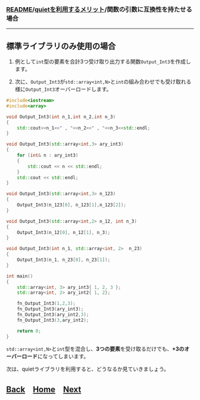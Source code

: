 ### [README](../../README.md)/[quietを利用するメリット](merit_0_0.md)/関数の引数に互換性を持たせる場合



***
## 標準ライブラリのみ使用の場合

1. 例として`int`型の要素を合計3つ受け取り出力する関数`Output_Int3`を作成します。

1. 次に、`Output_Int3`が`std::array<int,N>`と`int`の組み合わせでも受け取れる様に`Output_Int3`オーバーロードします。

``` C++
#include<iostream>
#include<array>

void Output_Int3(int n_1,int n_2,int n_3)
{
    std::cout<<n_1<<" , "<<n_2<<" , "<<n_3<<std::endl;
}

void Output_Int3(std::array<int,3> ary_int3)
{
    for (int& n : ary_int3)
    {
        std::cout << n << std::endl;
    }
    std::cout << std::endl;
}

void Output_Int3(std::array<int,3> n_123)
{
    Output_Int3(n_123[0], n_123[1],n_123[2]);
}

void Output_Int3(std::array<int,2> n_12, int n_3)
{
    Output_Int3(n_12[0], n_12[1], n_3);
}

void Output_Int3(int n_1, std::array<int, 2>  n_23)
{
    Output_Int3(n_1, n_23[0], n_23[1]);
}

int main()
{
    std::array<int, 3> ary_int3{ 1, 2, 3 };
    std::array<int, 2> ary_int2{ 1, 2};

    fn_Output_Int3(1,2,3);
    fn_Output_Int3(ary_int3);
    fn_Output_Int3(ary_int2,3);
    fn_Output_Int3(3,ary_int2);

    return 0;
}
```
`std::array<int,N>`と`int`型を混合し、**3つの要素**を受け取るだけでも、**+3のオーバーロード**になってしまいます。

次は、quietライブラリを利用すると、どうなるか見ていきましょう。

## [Back](merit_0_0.md)　[Home](merit_0_0.md)　[Next](merit_0_2.md)　
